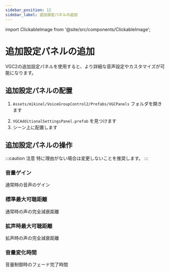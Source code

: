```yaml
---
sidebar_position: 12
sidebar_label: 追加設定パネルの追加
---
```


import ClickableImage from '@site/src/components/ClickableImage';

# 追加設定パネルの追加

VGC2の追加設定パネルを使用すると、より詳細な音声設定やカスタマイズが可能になります。

<ClickableImage src="/img/additional-settings-panel--hero.png" alt="追加設定パネル概要" />

## 追加設定パネルの配置

1. `Assets/mikinel/VoiceGroupControl2/Prefabs/VGCPanels` フォルダを開きます

<ClickableImage src="/img/transceiver-setup--prefab-location.png" alt="追加設定パネルプレハブの場所" />

2. `VGCAdditionalSettingsPanel.prefab` を見つけます
3. シーン上に配置します

## 追加設定パネルの操作

:::caution 注意
特に理由がない場合は変更しないことを推奨します。
:::

### 音量ゲイン
通常時の音声のゲイン

### 標準最大可聴距離
通常時の声の完全減衰距離

### 拡声時最大可聴距離
拡声時の声の完全減衰距離

### 音量変化時間
音量制御時のフェード完了時間